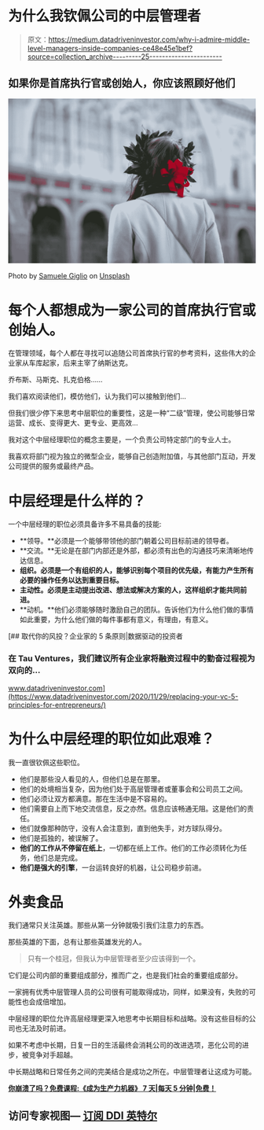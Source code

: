 # 为什么我钦佩公司的中层管理者

> 原文：<https://medium.datadriveninvestor.com/why-i-admire-middle-level-managers-inside-companies-ce48e45e1bef?source=collection_archive---------25----------------------->

## 如果你是首席执行官或创始人，你应该照顾好他们

![](img/3e0d2ae9aebbd3f3a4c37693175d4726.png)

Photo by [Samuele Giglio](https://unsplash.com/@samuelegiglio?utm_source=unsplash&utm_medium=referral&utm_content=creditCopyText) on [Unsplash](https://unsplash.com/s/photos/wreath-crown?utm_source=unsplash&utm_medium=referral&utm_content=creditCopyText)

# 每个人都想成为一家公司的首席执行官或创始人。

在管理领域，每个人都在寻找可以追随公司首席执行官的参考资料，这些伟大的企业家从车库起家，后来主宰了纳斯达克。

乔布斯、马斯克、扎克伯格……

我们喜欢阅读他们，模仿他们，认为我们可以接触到他们…

但我们很少停下来思考中层职位的重要性，这是一种“二级”管理，使公司能够日常运营、成长、变得更大、更专业、更高效…

我对这个中层经理职位的概念主要是，一个负责公司特定部门的专业人士。

我喜欢将部门视为独立的微型企业，能够自己创造附加值，与其他部门互动，开发公司提供的服务或最终产品。

# 中层经理是什么样的？

一个中层经理的职位必须具备许多不易具备的技能:

*   **领导。**必须是一个能够带领他的部门朝着公司目标前进的领导者。
*   **交流。**无论是在部门内部还是外部，都必须有出色的沟通技巧来清晰地传达信息。
*   **组织。必须是一个有组织的人，能够识别每个项目的优先级，有能力产生所有必要的操作任务以达到重要目标。**
*   **主动性。必须是主动提出改进、想法或解决方案的人，这样组织才能共同前进。**
*   **动机。**他们必须能够随时激励自己的团队。告诉他们为什么他们做的事情如此重要，为什么他们做的每件事都有意义，有理由，有意义。

[](https://www.datadriveninvestor.com/2020/11/29/replacing-your-vc-5-principles-for-entrepreneurs/) [## 取代你的风投？企业家的 5 条原则|数据驱动的投资者

### 在 Tau Ventures，我们建议所有企业家将融资过程中的勤奋过程视为双向的…

www.datadriveninvestor.com](https://www.datadriveninvestor.com/2020/11/29/replacing-your-vc-5-principles-for-entrepreneurs/) 

# 为什么中层经理的职位如此艰难？

我一直很钦佩这些职位。

*   他们是那些没人看见的人，但他们总是在那里。
*   他们的处境相当复杂，因为他们处于高层管理者或董事会和公司员工之间。
*   他们必须让双方都满意。那在生活中是不容易的。
*   他们需要自上而下地交流信息，反之亦然。信息应该畅通无阻。这是他们的责任。
*   他们就像那种防守，没有人会注意到，直到他失手，对方球队得分。
*   他们是孤独的，被误解了。
*   **他们的工作从不停留在纸上**，一切都在纸上工作。他们的工作必须转化为任务，他们总是完成。
*   **他们是强大的引擎**，一台运转良好的机器，让公司稳步前进。

# 外卖食品

我们通常只关注英雄。那些从第一分钟就吸引我们注意力的东西。

那些英雄的下面，总有让那些英雄发光的人。

> 只有一个桂冠，但我认为中层管理者至少应该得到一个。

它们是公司内部的重要组成部分，推而广之，也是我们社会的重要组成部分。

一家拥有优秀中层管理人员的公司很有可能取得成功，同样，如果没有，失败的可能性也会成倍增加。

中层经理的职位允许高层经理更深入地思考中长期目标和战略。没有这些目标的公司也无法及时前进。

如果不考虑中长期，日复一日的生活最终会消耗公司的改进选项，恶化公司的进步，被竞争对手超越。

中长期战略和日常任务之间的完美结合是成功之所在。中层管理者让这成为可能。

[**你崩溃了吗？免费课程:《成为生产力机器》
7 天|每天 5 分钟|免费！**](https://www.worrybehappy.com/en/en-free-email-course-productivity-machine/)

## 访问专家视图— [订阅 DDI 英特尔](https://datadriveninvestor.com/ddi-intel)